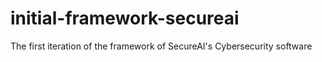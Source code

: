 # initial-framework-secureai
The first iteration of the framework of SecureAI's Cybersecurity software
